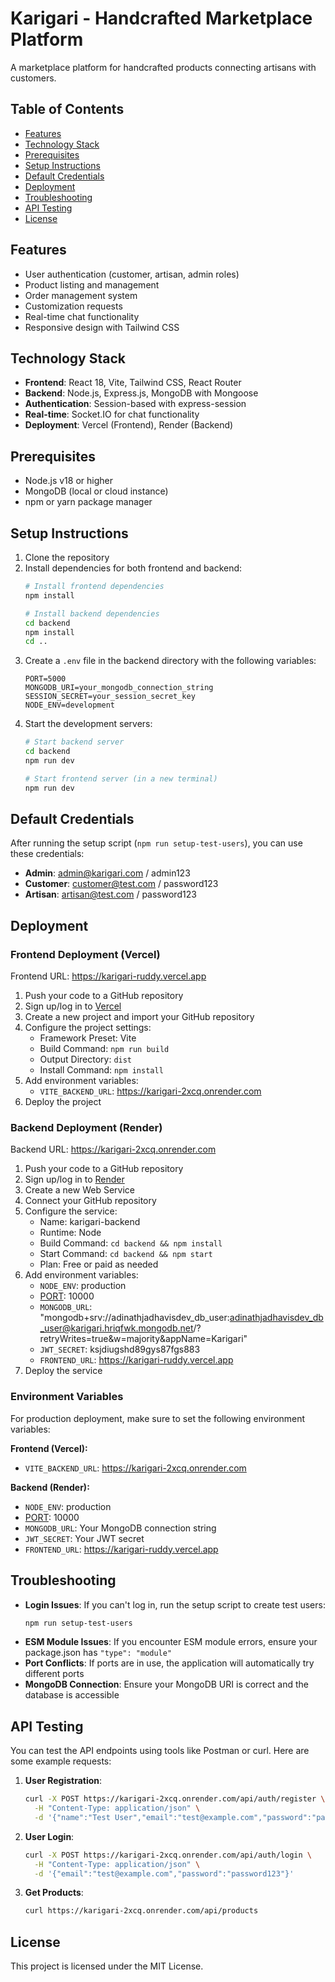 # Karigari - Handcrafted Marketplace Platform

A marketplace platform for handcrafted products connecting artisans with customers.

## Table of Contents
- [Features](#features)
- [Technology Stack](#technology-stack)
- [Prerequisites](#prerequisites)
- [Setup Instructions](#setup-instructions)
- [Default Credentials](#default-credentials)
- [Deployment](#deployment)
- [Troubleshooting](#troubleshooting)
- [API Testing](#api-testing)
- [License](#license)

## Features
- User authentication (customer, artisan, admin roles)
- Product listing and management
- Order management system
- Customization requests
- Real-time chat functionality
- Responsive design with Tailwind CSS

## Technology Stack
- **Frontend**: React 18, Vite, Tailwind CSS, React Router
- **Backend**: Node.js, Express.js, MongoDB with Mongoose
- **Authentication**: Session-based with express-session
- **Real-time**: Socket.IO for chat functionality
- **Deployment**: Vercel (Frontend), Render (Backend)

## Prerequisites
- Node.js v18 or higher
- MongoDB (local or cloud instance)
- npm or yarn package manager

## Setup Instructions
1. Clone the repository
2. Install dependencies for both frontend and backend:
   ```bash
   # Install frontend dependencies
   npm install
   
   # Install backend dependencies
   cd backend
   npm install
   cd ..
   ```
3. Create a `.env` file in the backend directory with the following variables:
   ```env
   PORT=5000
   MONGODB_URI=your_mongodb_connection_string
   SESSION_SECRET=your_session_secret_key
   NODE_ENV=development
   ```
4. Start the development servers:
   ```bash
   # Start backend server
   cd backend
   npm run dev
   
   # Start frontend server (in a new terminal)
   npm run dev
   ```

## Default Credentials
After running the setup script (`npm run setup-test-users`), you can use these credentials:

- **Admin**: admin@karigari.com / admin123
- **Customer**: customer@test.com / password123
- **Artisan**: artisan@test.com / password123

## Deployment

### Frontend Deployment (Vercel)
Frontend URL: https://karigari-ruddy.vercel.app

1. Push your code to a GitHub repository
2. Sign up/log in to [Vercel](https://vercel.com)
3. Create a new project and import your GitHub repository
4. Configure the project settings:
   - Framework Preset: Vite
   - Build Command: `npm run build`
   - Output Directory: `dist`
   - Install Command: `npm install`
5. Add environment variables:
   - `VITE_BACKEND_URL`: https://karigari-2xcq.onrender.com
6. Deploy the project

### Backend Deployment (Render)
Backend URL: https://karigari-2xcq.onrender.com

1. Push your code to a GitHub repository
2. Sign up/log in to [Render](https://render.com)
3. Create a new Web Service
4. Connect your GitHub repository
5. Configure the service:
   - Name: karigari-backend
   - Runtime: Node
   - Build Command: `cd backend && npm install`
   - Start Command: `cd backend && npm start`
   - Plan: Free or paid as needed
6. Add environment variables:
   - `NODE_ENV`: production
   - [PORT](file://c:\Users\adina\Desktop\Karigari\Karigari\backend\server.js#L34-L34): 10000
   - `MONGODB_URL`: "mongodb+srv://adinathjadhavisdev_db_user:adinathjadhavisdev_db_user@karigari.hriqfwk.mongodb.net/?retryWrites=true&w=majority&appName=Karigari"
   - `JWT_SECRET`: ksjdiugshd89gys87fgs883
   - `FRONTEND_URL`: https://karigari-ruddy.vercel.app
7. Deploy the service

### Environment Variables
For production deployment, make sure to set the following environment variables:

**Frontend (Vercel):**
- `VITE_BACKEND_URL`: https://karigari-2xcq.onrender.com

**Backend (Render):**
- `NODE_ENV`: production
- [PORT](file://c:\Users\adina\Desktop\Karigari\Karigari\backend\server.js#L34-L34): 10000
- `MONGODB_URL`: Your MongoDB connection string
- `JWT_SECRET`: Your JWT secret
- `FRONTEND_URL`: https://karigari-ruddy.vercel.app

## Troubleshooting
- **Login Issues**: If you can't log in, run the setup script to create test users:
  ```bash
  npm run setup-test-users
  ```
- **ESM Module Issues**: If you encounter ESM module errors, ensure your package.json has `"type": "module"`
- **Port Conflicts**: If ports are in use, the application will automatically try different ports
- **MongoDB Connection**: Ensure your MongoDB URI is correct and the database is accessible

## API Testing
You can test the API endpoints using tools like Postman or curl. Here are some example requests:

1. **User Registration**:
   ```bash
   curl -X POST https://karigari-2xcq.onrender.com/api/auth/register \
     -H "Content-Type: application/json" \
     -d '{"name":"Test User","email":"test@example.com","password":"password123","role":"customer"}'
   ```

2. **User Login**:
   ```bash
   curl -X POST https://karigari-2xcq.onrender.com/api/auth/login \
     -H "Content-Type: application/json" \
     -d '{"email":"test@example.com","password":"password123"}'
   ```

3. **Get Products**:
   ```bash
   curl https://karigari-2xcq.onrender.com/api/products
   ```

## License
This project is licensed under the MIT License.